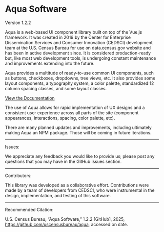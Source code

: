 # Aqua Software

Version 1.2.2

Aqua is a web-based UI component library built on top of the Vue.js framework. It was created in 2019 by the Center for Enterprise Dissemination Services and Consumer Innovation (CEDSCI) development team at the U.S. Census Bureau for use on data.census.gov website and has been in active development since. It is considered production-ready but, like most web development tools, is undergoing constant maintenance and improvements extending into the future.

Aqua provides a multitude of ready-to-use common UI components, such as buttons, checkboxes, dropdowns, tree views, etc. It also provides some layout components, a typography system, a color palette, standardized 12 column spacing classes, and some layout classes.

[View the Documentation](https://github.com/uscensusbureau/aqua/blob/main/DOCUMENTATION.md)

The use of Aqua allows for rapid implementation of UX designs and a consistent user experience across all parts of the site (component appearances, interactions, spacing, color palette, etc).

There are many planned updates and improvements, including ultimately making Aqua an NPM package. Those will be coming in future iterations.

---

Issues:

We appreciate any feedback you would like to provide us; please post any questions that you may have in the GitHub issues section.

---

Contributors:

This library was developed as a collaborative effort. Contributions were made by a team of developers from CEDSCI, who were instrumental in the design, implementation, and testing of this software.

---

Recommended Citation:

U.S. Census Bureau, “Aqua Software,” 1.2.2 [GitHub], 2025, <https://github.com/uscensusbureau/aqua>, accessed on date.
